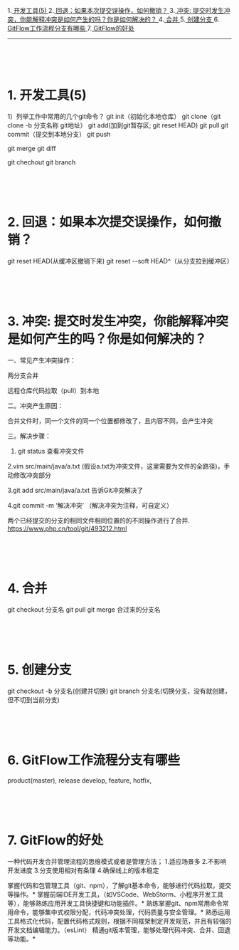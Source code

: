 1.<a href="h1">  开发工具(5)  </a>
2.<a href="h2">  回退：如果本次提交误操作，如何撤销？  </a>
3.<a href="h3">  冲突: 提交时发生冲突，你能解释冲突是如何产生的吗？你是如何解决的？  </a>
4.<a href="h4">  合并  </a>
5.<a href="h5">  创建分支  </a>
6.<a href="h6">  GitFlow工作流程分支有哪些  </a>
7.<a href="h7">  GitFlow的好处  </a>
********************









<br/><br/><br/>

### <h1 id="h1"> 1. 开发工具(5) </h1>
1）列举工作中常用的几个git命令？
git init（初始化本地仓库）
git clone（git clone -b 分支名称 git地址）
git add(加到git暂存区; git reset HEAD)
git pull
git commit（提交到本地分支）
git push

git merge
git diff

git chechout
git branch





<br/><br/><br/>

### <h1 id="h2"> 2. 回退：如果本次提交误操作，如何撤销？ </h1>
git reset HEAD(从缓冲区撤销下来)
git reset --soft HEAD^（从分支拉到缓冲区）





<br/><br/><br/>

### <h1 id="h3"> 3. 冲突: 提交时发生冲突，你能解释冲突是如何产生的吗？你是如何解决的？ </h1>
一、常见产生冲突操作：

两分支合并

远程仓库代码拉取（pull）到本地

二。冲突产生原因：

合并文件时，同一个文件的同一个位置都修改了，且内容不同，会产生冲突

三。解决步骤：

1. git status 查看冲突文件

2.vim src/main/java/a.txt (假设a.txt为冲突文件，这里需要为文件的全路径)，手动修改冲突部分

3.git add src/main/java/a.txt 告诉Git冲突解决了

4.git commit -m ‘解决冲突’ （解决冲突为注释，可自定义）

两个已经提交的分支的相同文件相同位置的的不同操作进行了合并.
https://www.php.cn/tool/git/493212.html





<br/><br/><br/>

### <h1 id="h4"> 4. 合并 </h1>
git checkout 分支名
git pull
git merge 合过来的分支名





<br/><br/><br/>

### <h1 id="h5"> 5. 创建分支 </h1>
git checkout -b 分支名(创建并切换)
git branch 分支名(切换分支，没有就创建，但不切到当前分支)





<br/><br/><br/>

### <h1 id="h6"> 6. GitFlow工作流程分支有哪些 </h1>
product(master),
release
develop,
feature,
hotfix,





<br/><br/><br/>

### <h1 id="h7"> 7. GitFlow的好处 </h1>
一种代码开发合并管理流程的思维模式或者是管理方法；
1.适应场景多
2.不影响开发进度
3.分支使用相对有条理
4.确保线上的版本稳定





掌握代码和包管理工具（git、npm），了解git基本命令，能够进行代码拉取，提交等操作。*
掌握前端IDE开发工具，（如VSCode、WebStorm、小程序开发工具等），能够熟练应用开发工具快捷键和功能插件。*
熟练掌握git、npm常用命令常用命令，能够集中式权限分配，代码冲突处理，代码质量与安全管理。*
熟悉运用工具格式化代码，配置代码格式规则，根据不同框架制定开发规范，并且有较强的开发文档编辑能力。（esLint）
精通git版本管理，能够处理代码冲突、合并、回退等功能。*